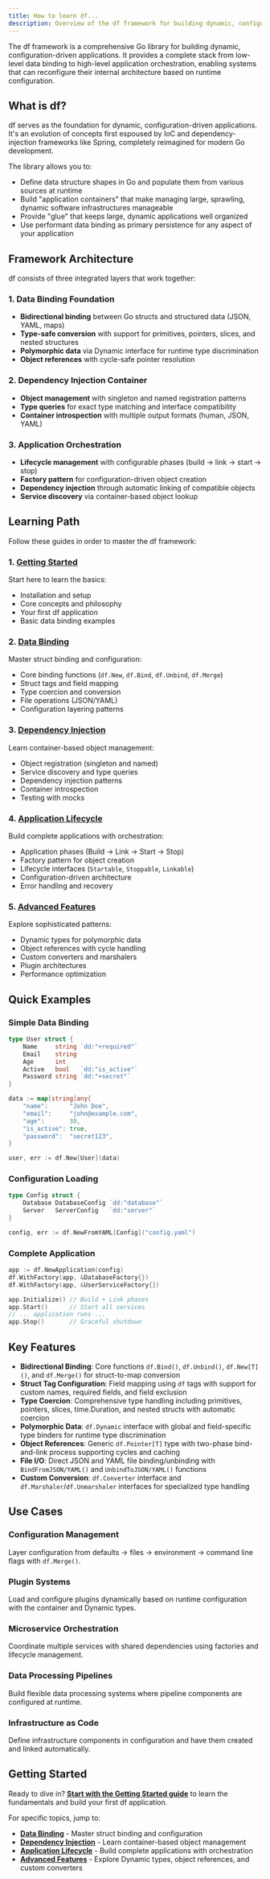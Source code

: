 ```yaml
---
title: How to learn df...
description: Overview of the df framework for building dynamic, configuration-driven applications in Go.
---
```


The df framework is a comprehensive Go library for building dynamic, configuration-driven applications. It provides a complete stack from low-level data binding to high-level application orchestration, enabling systems that can reconfigure their internal architecture based on runtime configuration.

## What is df?

df serves as the foundation for dynamic, configuration-driven applications. It's an evolution of concepts first espoused by IoC and dependency-injection frameworks like Spring, completely reimagined for modern Go development.

The library allows you to:
- Define data structure shapes in Go and populate them from various sources at runtime
- Build "application containers" that make managing large, sprawling, dynamic software infrastructures manageable  
- Provide "glue" that keeps large, dynamic applications well organized
- Use performant data binding as primary persistence for any aspect of your application

## Framework Architecture

df consists of three integrated layers that work together:

### 1. Data Binding Foundation
- **Bidirectional binding** between Go structs and structured data (JSON, YAML, maps)
- **Type-safe conversion** with support for primitives, pointers, slices, and nested structures  
- **Polymorphic data** via Dynamic interface for runtime type discrimination
- **Object references** with cycle-safe pointer resolution

### 2. Dependency Injection Container
- **Object management** with singleton and named registration patterns
- **Type queries** for exact type matching and interface compatibility
- **Container introspection** with multiple output formats (human, JSON, YAML)

### 3. Application Orchestration
- **Lifecycle management** with configurable phases (build → link → start → stop)
- **Factory pattern** for configuration-driven object creation
- **Dependency injection** through automatic linking of compatible objects
- **Service discovery** via container-based object lookup

## Learning Path

Follow these guides in order to master the df framework:

### 1. [Getting Started](/guides/getting-started/)
Start here to learn the basics:
- Installation and setup
- Core concepts and philosophy  
- Your first df application
- Basic data binding examples

### 2. [Data Binding](/guides/data-binding/)
Master struct binding and configuration:
- Core binding functions (`df.New`, `df.Bind`, `df.Unbind`, `df.Merge`)
- Struct tags and field mapping
- Type coercion and conversion
- File operations (JSON/YAML)
- Configuration layering patterns

### 3. [Dependency Injection](/guides/dependency-injection/)
Learn container-based object management:
- Object registration (singleton and named)
- Service discovery and type queries
- Dependency injection patterns
- Container introspection
- Testing with mocks

### 4. [Application Lifecycle](/guides/application-lifecycle/)
Build complete applications with orchestration:
- Application phases (Build → Link → Start → Stop)
- Factory pattern for object creation
- Lifecycle interfaces (`Startable`, `Stoppable`, `Linkable`)
- Configuration-driven architecture
- Error handling and recovery

### 5. [Advanced Features](/guides/advanced-features/)
Explore sophisticated patterns:
- Dynamic types for polymorphic data
- Object references with cycle handling
- Custom converters and marshalers
- Plugin architectures
- Performance optimization

## Quick Examples

### Simple Data Binding
```go
type User struct {
    Name     string `dd:"+required"`
    Email    string
    Age      int    
    Active   bool   `dd:"is_active"`
    Password string `dd:"+secret"`
}

data := map[string]any{
    "name":      "John Doe",
    "email":     "john@example.com", 
    "age":       30,
    "is_active": true,
    "password":  "secret123",
}

user, err := df.New[User](data)
```

### Configuration Loading
```go
type Config struct {
    Database DatabaseConfig `dd:"database"`
    Server   ServerConfig   `dd:"server"`
}

config, err := df.NewFromYAML[Config]("config.yaml")
```

### Complete Application
```go
app := df.NewApplication(config)
df.WithFactory(app, &DatabaseFactory{})
df.WithFactory(app, &UserServiceFactory{})

app.Initialize() // Build + Link phases
app.Start()      // Start all services
// ... application runs ...
app.Stop()       // Graceful shutdown
```

## Key Features

- **Bidirectional Binding**: Core functions `df.Bind()`, `df.Unbind()`, `df.New[T]()`, and `df.Merge()` for struct-to-map conversion
- **Struct Tag Configuration**: Field mapping using `df` tags with support for custom names, required fields, and field exclusion
- **Type Coercion**: Comprehensive type handling including primitives, pointers, slices, time.Duration, and nested structs with automatic coercion
- **Polymorphic Data**: `df.Dynamic` interface with global and field-specific type binders for runtime type discrimination
- **Object References**: Generic `df.Pointer[T]` type with two-phase bind-and-link process supporting cycles and caching
- **File I/O**: Direct JSON and YAML file binding/unbinding with `BindFromJSON/YAML()` and `UnbindToJSON/YAML()` functions
- **Custom Conversion**: `df.Converter` interface and `df.Marshaler`/`df.Unmarshaler` interfaces for specialized type handling

## Use Cases

### Configuration Management
Layer configuration from defaults → files → environment → command line flags with `df.Merge()`.

### Plugin Systems
Load and configure plugins dynamically based on runtime configuration with the container and Dynamic types.

### Microservice Orchestration
Coordinate multiple services with shared dependencies using factories and lifecycle management.

### Data Processing Pipelines
Build flexible data processing systems where pipeline components are configured at runtime.

### Infrastructure as Code
Define infrastructure components in configuration and have them created and linked automatically.

## Getting Started

Ready to dive in? **[Start with the Getting Started guide](/guides/getting-started/)** to learn the fundamentals and build your first df application.

For specific topics, jump to:
- **[Data Binding](/guides/data-binding/)** - Master struct binding and configuration
- **[Dependency Injection](/guides/dependency-injection/)** - Learn container-based object management
- **[Application Lifecycle](/guides/application-lifecycle/)** - Build complete applications with orchestration
- **[Advanced Features](/guides/advanced-features/)** - Explore Dynamic types, object references, and custom converters

